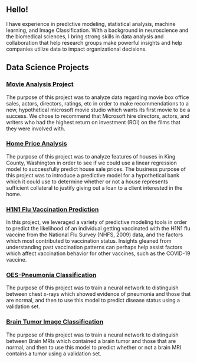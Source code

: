 ## Hello!
I have experience in predictive modeling, statistical analysis, machine learning, and Image Classification. With a background in neuroscience and the biomedical sciences, I bring strong skills in data analysis and collaboration that help research groups make powerful insights and help companies utilize data to impact organizational decisions.


## Data Science Projects

 ### [Movie Analysis Project](https://github.com/Shoemaker703/Movie_Analysis_Project)

The purpose of this project was to analyze data regarding movie box office sales, actors, directors, ratings, etc  in order to make recommendations to a new, hypothetical microsoft movie studio which wants its first movie to be a success. We chose to recommend that Microsoft hire directors, actors, and writers who had the highest return on investment (ROI) on the films that they were involved with.

### [Home Price Analysis](https://github.com/ElyLin/HomePriceAnalysis)

The purpose of this project was to analyze features of houses in King County, Washington in order to see if we could use a linear regression model to successfully predict house sale prices. The business purpose of this project was to introduce a predictive model for a hypothetical bank which it could use to determine whether or not a house represents sufficient collateral to justify giving out a loan to a client interested in the home.

### [H1N1 Flu Vaccination Prediction](https://github.com/emykes/Flu_Vaccination_ML)

In this project, we leveraged a variety of predictive modeling tools in order to predict the likelihood of an individual getting vaccinated with the H1N1 flu vaccine from the National Flu Survey (NHFS, 2009) data, and the factors which most contributed to vaccination status. Insights gleaned from understanding past vaccination patterns can perhaps help assist factors which affect vaccination behavior for other vaccines, such as the COVID-19 vaccine.

### [OES-Pneumonia Classification](https://github.com/austint1121/OES-PneumoniaClassification)

The purpose of this project was to train a neural network to distinguish between chest x-rays which showed evidence of pneumonia and those that are normal, and then to use this model to predict disease status using a validation set.

### [Brain Tumor Image Classification](https://github.com/brooke57/BrainTumorImageClassification)

The purpose of this project was to train a neural network to distinguish between Brain MRIs  which contained a brain tumor and those that are normal, and then to use this model to predict  whether or not a brain MRI contains a tumor using a validation set.



